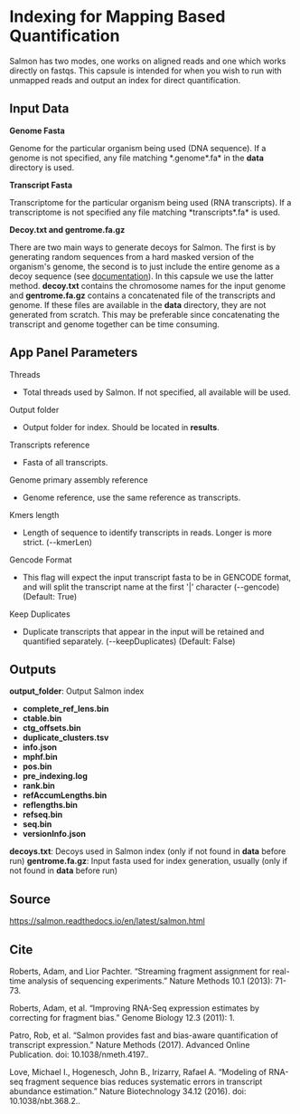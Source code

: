 # Indexing for Mapping Based Quantification

Salmon has two modes, one works on aligned reads and one which works directly on fastqs. This capsule is intended for when you wish to run with unmapped reads and output an index for direct quantification. 

## Input Data

**Genome Fasta**

Genome for the particular organism being used (DNA sequence). If a genome is not specified, any file matching \*.genome\*.fa\* in the **data** directory is used. 

**Transcript Fasta**

Transcriptome for the particular organism being used (RNA transcripts). If a transcriptome is not specified any file matching \*transcripts\*.fa\* is used. 

**Decoy.txt and gentrome.fa.gz**

There are two main ways to generate decoys for Salmon. The first is by generating random sequences from a hard masked version of the organism's genome, the second is to just include the entire genome as a decoy sequence (see [documentation](https://salmon.readthedocs.io/en/latest/salmon.html#preparing-transcriptome-indices-mapping-based-mode)). In this capsule we use the latter method. **decoy.txt** contains the chromosome names for the input genome and **gentrome.fa.gz** contains a concatenated file of the transcripts and genome. If these files are available in the **data** directory, they are not generated from scratch. This may be preferable since concatenating the transcript and genome together can be time consuming. 

## App Panel Parameters

Threads
- Total threads used by Salmon. If not specified, all available will be used. 

Output folder
- Output folder for index. Should be located in **results**.

Transcripts reference
- Fasta of all transcripts. 

Genome primary assembly reference
- Genome reference, use the same reference as transcripts.

Kmers length
- Length of sequence to identify transcripts in reads. Longer is more strict. (--kmerLen)

Gencode Format
- This flag will expect the input transcript fasta to be in GENCODE format, and will split the transcript name at the first '|' character (--gencode) (Default: True)

Keep Duplicates
- Duplicate transcripts that appear in the input will be retained and quantified separately. (--keepDuplicates) (Default: False)

## Outputs

**output_folder**: Output Salmon index
- **complete_ref_lens.bin**
- **ctable.bin**
- **ctg_offsets.bin**
- **duplicate_clusters.tsv**
- **info.json**
- **mphf.bin**
- **pos.bin**
- **pre_indexing.log**
- **rank.bin**
- **refAccumLengths.bin**
- **reflengths.bin**
- **refseq.bin**
- **seq.bin**
- **versionInfo.json**

**decoys.txt**: Decoys used in Salmon index (only if not found in **data** before run)
**gentrome.fa.gz**: Input fasta used for index generation, usually (only if not found in **data** before run)

## Source

https://salmon.readthedocs.io/en/latest/salmon.html

## Cite

Roberts, Adam, and Lior Pachter. “Streaming fragment assignment for real-time analysis of sequencing experiments.” Nature Methods 10.1 (2013): 71-73.

Roberts, Adam, et al. “Improving RNA-Seq expression estimates by correcting for fragment bias.” Genome Biology 12.3 (2011): 1.

Patro, Rob, et al. “Salmon provides fast and bias-aware quantification of transcript expression.” Nature Methods (2017). Advanced Online Publication. doi: 10.1038/nmeth.4197..

Love, Michael I., Hogenesch, John B., Irizarry, Rafael A. “Modeling of RNA-seq fragment sequence bias reduces systematic errors in transcript abundance estimation.” Nature Biotechnology 34.12 (2016). doi: 10.1038/nbt.368.2..
